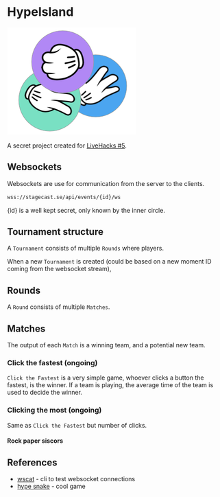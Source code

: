 # HypeIsland

![Hype](hype.png)

A secret project created for [LiveHacks #5](https://www.stagecast.io/livehacks/home).

## Websockets

Websockets are use for communication from the server to the clients.

```bash
wss://stagecast.se/api/events/{id}/ws
```

{id} is a well kept secret, only known by the inner circle.

## Tournament structure

A `Tournament` consists of multiple `Rounds` where players.

When a new `Tournament` is created (could be based on a new moment ID coming from the websocket stream),

## Rounds

A `Round` consists of multiple `Matches`.

## Matches

The output of each `Match` is a winning team, and a potential new team.

### Click the fastest (ongoing)

`Click the Fastest` is a very simple game, whoever clicks a button the fastest, is the winner. If a team is playing, the average time of the team is used to decide the winner.

### Clicking the most (ongoing)

Same as `Click the Fastest` but number of clicks.

#### Rock paper siscors

## References

- [wscat](https://www.npmjs.com/package/wscat) - cli to test websocket connections
- [hype snake](https://www.youtube.com/watch?v=FMrQ8siiksQ) - cool game
